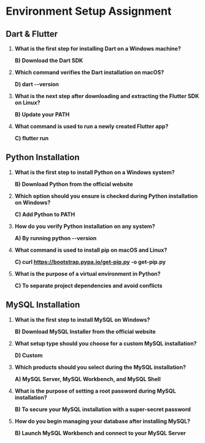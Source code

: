 # Environment Setup Assignment

## Dart & Flutter

1. **What is the first step for installing Dart on a Windows machine?**

   **B) Download the Dart SDK**

2. **Which command verifies the Dart installation on macOS?**

   **D) dart --version**

3. **What is the next step after downloading and extracting the Flutter SDK on Linux?**

   **B) Update your PATH**

4. **What command is used to run a newly created Flutter app?**

   **C) flutter run**

## Python Installation

1. **What is the first step to install Python on a Windows system?**

   **B) Download Python from the official website**

2. **Which option should you ensure is checked during Python installation on Windows?**

   **C) Add Python to PATH**

3. **How do you verify Python installation on any system?**

   **A) By running python --version**

4. **What command is used to install pip on macOS and Linux?**

   **C) curl https://bootstrap.pypa.io/get-pip.py -o get-pip.py**

5. **What is the purpose of a virtual environment in Python?**

   **C) To separate project dependencies and avoid conflicts**

## MySQL Installation

1. **What is the first step to install MySQL on Windows?**

   **B) Download MySQL Installer from the official website**

2. **What setup type should you choose for a custom MySQL installation?**

   **D) Custom**

3. **Which products should you select during the MySQL installation?**

   **A) MySQL Server, MySQL Workbench, and MySQL Shell**

4. **What is the purpose of setting a root password during MySQL installation?**

   **B) To secure your MySQL installation with a super-secret password**

5. **How do you begin managing your database after installing MySQL?**

   **B) Launch MySQL Workbench and connect to your MySQL Server**


